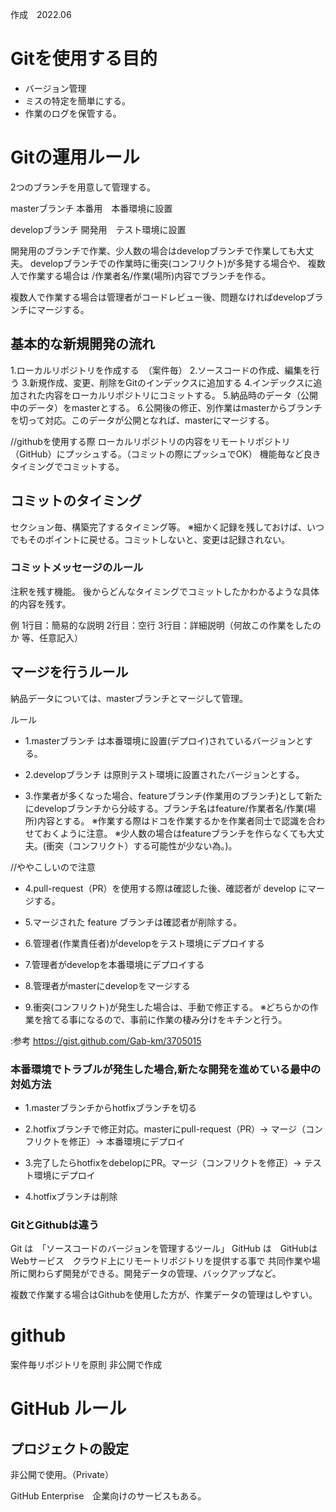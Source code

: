 作成　2022.06

# Gitを使用する目的
- バージョン管理
- ミスの特定を簡単にする。
- 作業のログを保管する。

# Gitの運用ルール
2つのブランチを用意して管理する。

masterブランチ
本番用　本番環境に設置

developブランチ
開発用　テスト環境に設置

開発用のブランチで作業、少人数の場合はdevelopブランチで作業しても大丈夫。
developブランチでの作業時に衝突(コンフリクト)が多発する場合や、
複数人で作業する場合は /作業者名/作業(場所)内容でブランチを作る。

複数人で作業する場合は管理者がコードレビュー後、問題なければdevelopブランチにマージする。


## 基本的な新規開発の流れ
1.ローカルリポジトリを作成する　（案件毎）
2.ソースコードの作成、編集を行う
3.新規作成、変更、削除をGitのインデックスに追加する
4.インデックスに追加された内容をローカルリポジトリにコミットする。
5.納品時のデータ（公開中のデータ）をmasterとする。
6.公開後の修正、別作業はmasterからブランチを切って対応。このデータが公開となれば、masterにマージする。

//githubを使用する際 
ローカルリポジトリの内容をリモートリポジトリ（GitHub）にプッシュする。（コミットの際にプッシュでOK）
機能毎など良きタイミングでコミットする。

## コミットのタイミング
セクション毎、構築完了するタイミング等。
※細かく記録を残しておけば、いつでもそのポイントに戻せる。コミットしないと、変更は記録されない。

### コミットメッセージのルール
注釈を残す機能。
後からどんなタイミングでコミットしたかわかるような具体的内容を残す。

例
1行目：簡易的な説明
2行目：空行
3行目：詳細説明（何故この作業をしたのか 等、任意記入）
 

## マージを行うルール
納品データについては、masterブランチとマージして管理。

ルール
- 1.masterブランチ は本番環境に設置(デプロイ)されているバージョンとする。

- 2.developブランチ は原則テスト環境に設置されたバージョンとする。

- 3.作業者が多くなった場合、featureブランチ(作業用のブランチ)として新たにdevelopブランチから分岐する。ブランチ名はfeature/作業者名/作業(場所)内容とする。
※作業する際はドコを作業するかを作業者同士で認識を合わせておくように注意。
※少人数の場合はfeatureブランチを作らなくても大丈夫。(衝突（コンフリクト）する可能性が少ない為。)。

//ややこしいので注意
- 4.pull-request（PR）を使用する際は確認した後、確認者が develop にマージする。　

- 5.マージされた feature ブランチは確認者が削除する。

- 6.管理者(作業責任者)がdevelopをテスト環境にデプロイする

- 7.管理者がdevelopを本番環境にデプロイする

- 8.管理者がmasterにdevelopをマージする

- 9.衝突(コンフリクト)が発生した場合は、手動で修正する。
※どちらかの作業を捨てる事になるので、事前に作業の棲み分けをキチンと行う。

:参考
https://gist.github.com/Gab-km/3705015


### 本番環境でトラブルが発生した場合,新たな開発を進めている最中の対処方法
- 1.masterブランチからhotfixブランチを切る

- 2.hotfixブランチで修正対応。masterにpull-request（PR）-> マージ（コンフリクトを修正）-> 本番環境にデプロイ

- 3.完了したらhotfixをdebelopにPR。マージ（コンフリクトを修正）-> テスト環境にデプロイ

- 4.hotfixブランチは削除


### GitとGithubは違う
Git は　「ソースコードのバージョンを管理するツール」
GitHub は　GitHubはWebサービス　クラウド上にリモートリポジトリを提供する事で
共同作業や場所に関わらず開発ができる。開発データの管理、バックアップなど。

複数で作業する場合はGithubを使用した方が、作業データの管理はしやすい。

# github
案件毎リポジトリを原則 非公開で作成


# GitHub ルール
## プロジェクトの設定
非公開で使用。（Private）

GitHub Enterprise　企業向けのサービスもある。


